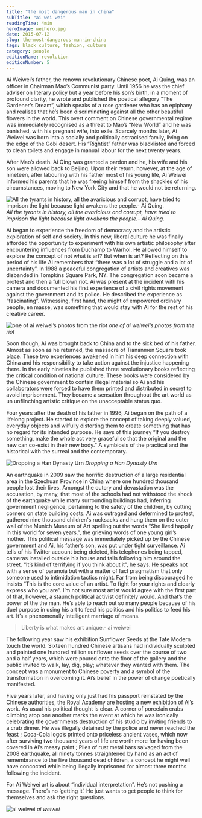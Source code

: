 ```yaml
---
title: "the most dangerous man in china"
subTitle: "ai wei wei"
readingTime: 4min
heroImage: weihero.jpg
date: 2015-07-12
slug: the-most-dangerous-man-in-china
tags: black culture, fashion, culture
category: people
editionName: revolution 
editionNumber: 5
---
```


Ai Weiwei’s father, the renown revolutionary Chinese poet, Ai Quing, was an officer in Chairman Mao’s Communist party. Until 1956 he was the chief adviser on literary policy but a year before his son’s birth, in a moment of profound clarity, he wrote and published the poetical allegory “The Gardener’s Dream”, which speaks of a rose gardener who has an epiphany and realises that he’s been discriminating against all the other beautiful flowers in the world. This overt comment on Chinese governmental regime was immediately recognised as a threat to Mao’s “New World” and he was banished, with his pregnant wife, into exile. Scarcely months later, Ai Weiwei was born into a socially and politically ostracised family, living on the edge of the Gobi desert. His “Rightist” father was blacklisted and forced to clean toilets and engage in manual labour for the next twenty years.

After Mao’s death. Ai Qing was granted a pardon and he, his wife and his son were allowed back to Beijing. Upon their return, however, at the age of nineteen, after labouring with his father most of his young life, Ai Weiwei informed his parents that he was freeing himself from the shackles of his circumstances, moving to New York City and that he would not be returning.

![All the tyrants in history, all the avaricious and corrupt, have tried to imprison the light because light awakens the people.- Ai Quing.](https://s3-eu-west-1.amazonaws.com/meta.hevnly.com/images/on-12-7-2015/father.jpg)
*All the tyrants in history, all the avaricious and corrupt, have tried to imprison the light because light awakens the people.- Ai Quing.*

Ai began to experience the freedom of democracy and the artistic exploration of self and society. In this new, liberal culture he was finally afforded the opportunity to experiment with his own artistic philosophy after encountering influences from Duchamp to Warhol. He allowed himself to explore the concept of not what is art? But when is art? Reflecting on this period of his life Ai remembers that “there was a lot of struggle and a lot of uncertainty”. In 1988 a peaceful congregation of artists and creatives was disbanded in Tompkins Square Park, NY. The congregation soon became a protest and then a full blown riot. Ai was present at the incident with his camera and documented his first experience of a civil rights movement against the government and its police. He described the experience as “fascinating”. Witnessing, first hand, the might of empowered ordinary people, en masse, was something that would stay with Ai for the rest of his creative career.

![one of ai weiwei’s photos from the riot](https://s3-eu-west-1.amazonaws.com/meta.hevnly.com/images/on-12-7-2015/riot.jpg)
*one of ai weiwei’s photos from the riot*

Soon though, Ai was brought back to China and to the sick bed of his father. Almost as soon as he returned, the massacre of Tiananmen Square took place. These two experiences awakened in him his deep connection with China and his responsibility to take action against the injustice happening there. In the early nineties he published three revolutionary books reflecting the critical condition of national culture. These books were considered by the Chinese government to contain illegal material so Ai and his collaborators were forced to have them printed and distributed in secret to avoid imprisonment. They became a sensation throughout the art world as un unflinching artistic critique on the unacceptable status quo.

Four years after the death of his father in 1996, Ai began on the path of a lifelong project. He started to explore the concept of taking deeply valued, everyday objects and wilfully distorting them to create something that has no regard for its intended purpose. He says of this journey “If you destroy something, make the whole act very graceful so that the original and the new can co-exist in their new body.” A symbiosis of the practical and the historical with the surreal and the contemporary.

![Dropping a Han Dynasty Urn](https://s3-eu-west-1.amazonaws.com/meta.hevnly.com/images/on-12-7-2015/destroy.jpg)
*Dropping a Han Dynasty Urn*

An earthquake in 2009 saw the horrific destruction of a large residential area in the Szechuan Province in China where one hundred thousand people lost their lives. Amongst the outcry and  devastation was the accusation, by many, that most of the schools had not withstood the shock of the earthquake while many surrounding buildings had, inferring government negligence, pertaining to the safety of the children, by cutting corners on state building costs. Ai was outraged and determined to protest, gathered nine thousand children's rucksacks and hung them on the outer wall of the Munich Museum of Art spelling out the words “She lived happily in this world for seven years.”, the grieving words of one young girl’s mother. This political message was immediately picked up by the Chinese government and Ai, his father’s son, was put under tight surveillance. Ai tells of his Twitter account being deleted, his telephones being tapped, cameras installed outside his house and tails following him around the street. “It’s kind of terrifying if you think about it”, he says. He speaks not with a sense of paranoia but with a matter of fact pragmatism that only someone used to intimidation tactics might. Far from being discouraged he insists “This is the core value of an artist. To fight for your rights and clearly express who you are”. I’m not sure most artist would agree with the first part of that, however, a staunch political activist definitely would. And that’s the power of the the man. He’s able to reach out so many people because of his duel purpose in using his art to feed his politics and his politics to feed his art. It’s a phenomenally intelligent marriage of means.

>Liberty is what makes art unique.- ai weiwei

The following year saw his exhibition Sunflower Seeds at the Tate Modern touch the world. Sixteen hundred Chinese artisans had individually sculpted and painted one hundred million sunflower seeds over the course of two and a half years, which were poured onto the floor of the gallery and the public invited to walk, lay, dig, play; whatever they wanted with them. The concept was a monument to Chinese poverty and a symbol of the transformation in overcoming it. Ai’s belief in the  power of change poetically manifested.

Five years later, and having only just had his passport reinstated by the Chinese authorities, the Royal Academy are hosting a new exhibition of Ai’s work. As usual his political thought is clear. A corner of porcelain crabs climbing atop one another marks the event at which he was ironically celebrating the governments destruction of his studio by inviting friends to a crab dinner. He was illegally detained by the police and never reached the feast ; Coca-Cola logo’s printed onto priceless ancient vases, which now after surviving two thousand years of life are worth more for having been covered in Ai’s messy paint ; Piles of rust metal bars salvaged from the 2008 earthquake, all ninety tonnes straightened by hand as an act of remembrance to the five thousand dead children, a concept he might well have concocted while being illegally imprisoned for almost three months following the incident.

For Ai Weiwei art is about “individual interpretation”. He’s not pushing a message. There’s no ‘getting it’. He just wants to get people to think for themselves and ask the right questions. 

![ai weiwei](https://s3-eu-west-1.amazonaws.com/meta.hevnly.com/images/on-12-7-2015/weiwei.jpg)
*ai weiwei*
